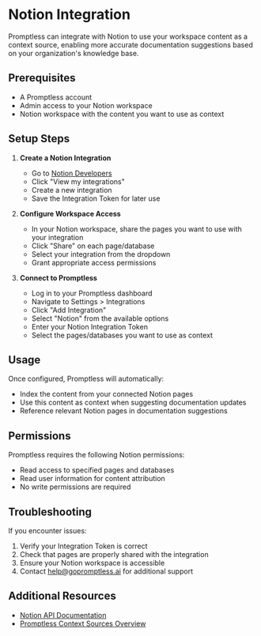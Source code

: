 # Notion Integration

Promptless can integrate with Notion to use your workspace content as a context source, enabling more accurate documentation suggestions based on your organization's knowledge base.

## Prerequisites

- A Promptless account
- Admin access to your Notion workspace
- Notion workspace with the content you want to use as context

## Setup Steps

1. **Create a Notion Integration**
   - Go to [Notion Developers](https://developers.notion.com)
   - Click "View my integrations"
   - Create a new integration
   - Save the Integration Token for later use

2. **Configure Workspace Access**
   - In your Notion workspace, share the pages you want to use with your integration
   - Click "Share" on each page/database
   - Select your integration from the dropdown
   - Grant appropriate access permissions

3. **Connect to Promptless**
   - Log in to your Promptless dashboard
   - Navigate to Settings > Integrations
   - Click "Add Integration"
   - Select "Notion" from the available options
   - Enter your Notion Integration Token
   - Select the pages/databases you want to use as context

## Usage

Once configured, Promptless will automatically:
- Index the content from your connected Notion pages
- Use this content as context when suggesting documentation updates
- Reference relevant Notion pages in documentation suggestions

## Permissions

Promptless requires the following Notion permissions:
- Read access to specified pages and databases
- Read user information for content attribution
- No write permissions are required

## Troubleshooting

If you encounter issues:
1. Verify your Integration Token is correct
2. Check that pages are properly shared with the integration
3. Ensure your Notion workspace is accessible
4. Contact help@gopromptless.ai for additional support

## Additional Resources

- [Notion API Documentation](https://developers.notion.com/docs)
- [Promptless Context Sources Overview](/docs/core-concepts/context-sources)